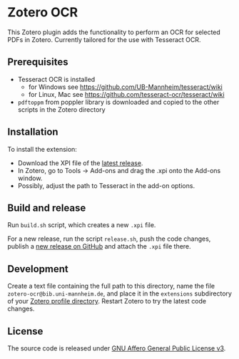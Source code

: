 # Zotero OCR

This Zotero plugin adds the functionality to perform an OCR for selected PDFs in Zotero. Currently tailored for the use with Tesseract OCR.

## Prerequisites

- Tesseract OCR is installed
  - for Windows see https://github.com/UB-Mannheim/tesseract/wiki
  - for Linux, Mac see https://github.com/tesseract-ocr/tesseract/wiki
- `pdftoppm` from poppler library is downloaded and copied to the other scripts in the Zotero directory


## Installation

To install the extension:

* Download the XPI file of the [latest release](https://github.com/UB-Mannheim/zotero-ocr/releases).
* In Zotero, go to Tools → Add-ons and drag the .xpi onto the Add-ons window.
* Possibly, adjust the path to Tesseract in the add-on options.


## Build and release

Run `build.sh` script, which creates a new `.xpi` file.

For a new release, run the script `release.sh`, push the code changes, publish a [new release on GitHub](https://github.com/UB-Mannheim/zotero-ocr/releases/new) and attach the `.xpi` file there.


## Development

Create a text file containing the full path to this directory,
name the file `zotero-ocr@bib.uni-mannheim.de`, and place it in the `extensions`
subdirectory of your [Zotero profile directory](https://www.zotero.org/support/kb/profile_directory).
Restart Zotero to try the latest code changes.


## License

The source code is released under [GNU Affero General Public License v3](LICENSE).
